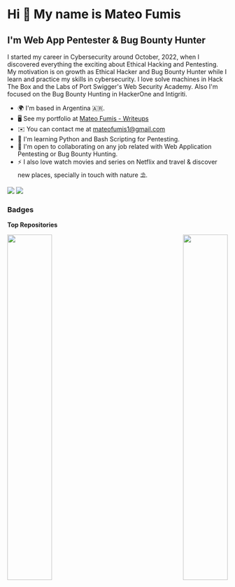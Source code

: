Hi 👋 My name is Mateo Fumis
============================

I'm Web App Pentester & Bug Bounty Hunter
--------------------------------------------

I started my career in Cybersecurity around October, 2022, when I discovered everything the exciting about Ethical Hacking and Pentesting. My motivation is on growth as Ethical Hacker and Bug Bounty Hunter while I learn and practice my skills in cybersecurity. I love solve machines in Hack The Box and the Labs of Port Swigger's Web Security Academy. Also I'm focused on the Bug Bounty Hunting in HackerOne and Intigriti.

*   🌍  I'm based in Argentina 🇦🇷.
*   🖥️  See my portfolio at [Mateo Fumis - Writeups](http://mateofumis.github.io)
*   ✉️  You can contact me at [mateofumis1@gmail.com](mailto:mateofumis1@gmail.com)
*   🧠  I'm learning Python and Bash Scripting for Pentesting.
*   🤝  I'm open to collaborating on any job related with Web Application Pentesting or Bug Bounty Hunting.
*   ⚡  I also love watch movies and series on Netflix and travel & discover new places, specially in touch with nature ⛱️.

<a 
                href="https://www.x.com/hackermater11" target="_blank" rel="noreferrer"><img
                src="https://img.shields.io/badge/Twitter-1DA1F2?style=for-the-badge&logo=twitter&logoColor=white"
/><a/> <a 
                href="https://www.linkedin.com/in/mateo-gabriel-fumis" target="_blank" rel="noreferrer"><img
                src="https://img.shields.io/badge/LinkedIn-0077B5?style=for-the-badge&logo=linkedin&logoColor=white"
/><a/>
              

### Badges

<b>Top Repositories</b>

<div width="100%" align="center"><a href="https://github.com/mateofumis/BurpScopeCreator.py" align="left"><img align="left" width="45%" src="https://github-readme-stats.vercel.app/api/pin/?username=mateofumis&repo=BurpScopeCreator.py&title_color=0891b2&text_color=ffffff&icon_color=0891b2&bg_color=1c1917&hide_border=true&locale=en" /></a><a href="https://github.com/mateofumis/mateofumis.github.io" align="right"><img align="right" width="45%" src="https://github-readme-stats.vercel.app/api/pin/?username=mateofumis&repo=mateofumis.github.io&title_color=0891b2&text_color=ffffff&icon_color=0891b2&bg_color=1c1917&hide_border=true&locale=en" /></a></div><br /><br /><br /><br /><br /><br /><br />
